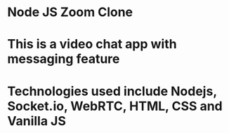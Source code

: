 # Node JS Zoom Clone
# This is a video chat app with messaging feature
# Technologies used include Nodejs, Socket.io, WebRTC, HTML, CSS and Vanilla JS